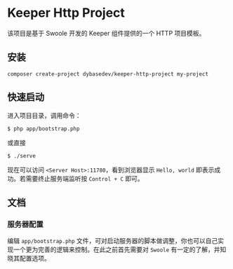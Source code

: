 # Keeper Http Project

该项目是基于 Swoole 开发的 Keeper 组件提供的一个 HTTP 项目模板。

## 安装

```
composer create-project dybasedev/keeper-http-project my-project
```

## 快速启动

进入项目目录，调用命令：

```
$ php app/bootstrap.php
```

或直接

```
$ ./serve
```

现在可以访问 `<Server Host>:11780`，看到浏览器显示 `Hello, world` 即表示成功。若需要终止服务端监听按 `Control + C` 即可。


## 文档

### 服务器配置

编辑 `app/bootstrap.php` 文件，可对启动服务器的脚本做调整，你也可以自己实现一个更为完善的逻辑来控制。在此之前首先需要对 `Swoole` 有一定的了解，并知晓其配置选项。